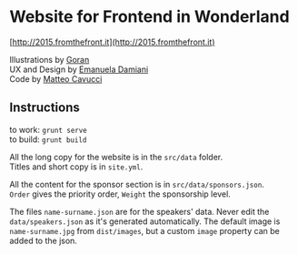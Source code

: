 # Website for Frontend in Wonderland
[http://2015.fromthefront.it](http://2015.fromthefront.it)  

Illustrations by [Goran](http://goranfactory.com/)  
UX and Design by [Emanuela Damiani](http://github.com/brassy-)  
Code by [Matteo Cavucci](https://github.com/mattcav)  


## Instructions

to work: `grunt serve`  
to build: `grunt build`

All the long copy for the website is in the `src/data` folder.  
Titles and short copy is in `site.yml`.

All the content for the sponsor section is in `src/data/sponsors.json`.  
`Order` gives the priority order, `Weight` the sponsorship level.

The files `name-surname.json` are for the speakers' data. Never edit the `data/speakers.json` as it's generated automatically. The default image is `name-surname.jpg` from `dist/images`, but a custom `image` property can be added to the json.
